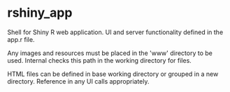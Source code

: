 # rshiny_app
Shell for Shiny R web application.
UI and server functionality defined in the app.r file.

Any images and resources must be placed in the 'www' directory to be used. Internal checks this path in the working directory for files.

HTML files can be defined in base working directory or grouped in a new directory. Reference in any UI calls appropriately.
